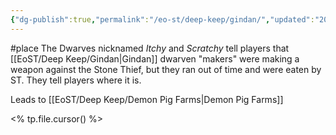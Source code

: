 ```yaml
---
{"dg-publish":true,"permalink":"/eo-st/deep-keep/gindan/","updated":"2025-06-22T15:03:03.073-04:00"}
---
```


#place
 The Dwarves nicknamed *Itchy* and *Scratchy* tell players that [[EoST/Deep Keep/Gindan\|Gindan]] dwarven "makers" were making a weapon against the Stone Thief, but they ran out of time and were eaten by ST. They tell players where it is.

 
Leads to [[EoST/Deep Keep/Demon Pig Farms\|Demon Pig Farms]]

 

<% tp.file.cursor() %> 

<script src="https://giscus.app/client.js"
        data-repo="MisterCheesy/first-portal"
        data-repo-id="R_kgDOO4QXMg"
        data-category="General"
        data-category-id="DIC_kwDOO4QXMs4Cr2m0"
        data-mapping="pathname"
        data-strict="0"
        data-reactions-enabled="1"
        data-emit-metadata="0"
        data-input-position="top"
        data-theme="dark"
        data-lang="en"
        crossorigin="anonymous"
        async>
</script>
